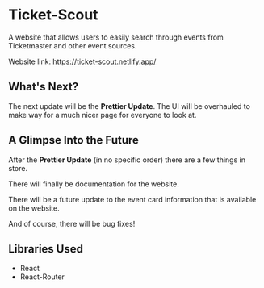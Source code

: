 # Ticket-Scout

A website that allows users to easily search through events from Ticketmaster and other event sources.

Website link: https://ticket-scout.netlify.app/

## What's Next?

The next update will be the <b>Prettier Update</b>. The UI will be overhauled to make way for a much nicer page for everyone to look at.

## A Glimpse Into the Future

After the <b>Prettier Update</b> (in no specific order) there are a few things in store.

There will finally be documentation for the website.

There will be a future update to the event card information that is available on the website.

And of course, there will be bug fixes!

## Libraries Used

-   React
-   React-Router
